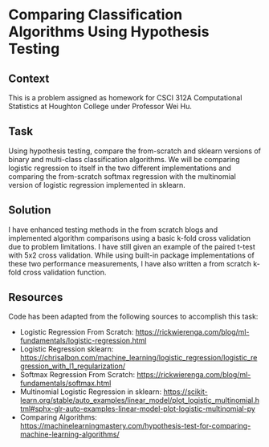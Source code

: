# Comparing Classification Algorithms Using Hypothesis Testing
## Context
This is a problem assigned as homework for CSCI 312A Computational Statistics at Houghton College under Professor Wei Hu. 
## Task
Using hypothesis testing, compare the from-scratch and sklearn versions of binary and multi-class classification algorithms. We will be comparing logistic regression to itself in the two different implementations and comparing the from-scratch softmax regression with the multinomial version of logistic regression implemented in sklearn.
## Solution
I have enhanced testing methods in the from scratch blogs and implemented algorithm comparisons using a basic k-fold cross validation due to problem limitations. I have still given an example of the paired t-test with 5x2 cross validation. While using built-in package implementations of these two performance measurements, I have also written a from scratch k-fold cross validation function.
## Resources
Code has been adapted from the following sources to accomplish this task:
- Logistic Regression From Scratch: https://rickwierenga.com/blog/ml-fundamentals/logistic-regression.html
- Logistic Regression sklearn: https://chrisalbon.com/machine_learning/logistic_regression/logistic_regression_with_l1_regularization/
- Softmax Regression From Scratch: https://rickwierenga.com/blog/ml-fundamentals/softmax.html
- Multinomial Logistic Regression in sklearn: https://scikit-learn.org/stable/auto_examples/linear_model/plot_logistic_multinomial.html#sphx-glr-auto-examples-linear-model-plot-logistic-multinomial-py
- Comparing Algorithms: https://machinelearningmastery.com/hypothesis-test-for-comparing-machine-learning-algorithms/